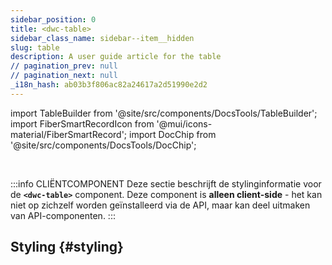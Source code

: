 ```yaml
---
sidebar_position: 0
title: <dwc-table>
sidebar_class_name: sidebar--item__hidden
slug: table
description: A user guide article for the table
// pagination_prev: null
// pagination_next: null
_i18n_hash: ab03b3f806ac82a24617a2d51990e2d2
---
```

import TableBuilder from '@site/src/components/DocsTools/TableBuilder';
import FiberSmartRecordIcon from '@mui/icons-material/FiberSmartRecord';
import DocChip from '@site/src/components/DocsTools/DocChip';

<DocChip chip='shadow' />

<br />

:::info CLIËNTCOMPONENT
Deze sectie beschrijft de stylinginformatie voor de **`<dwc-table>`** component. Deze component is **alleen client-side** - het kan niet op zichzelf worden geïnstalleerd via de API, maar kan deel uitmaken van API-componenten.
:::

## Styling {#styling}

<TableBuilder name="dwc-table" clientComponent />
